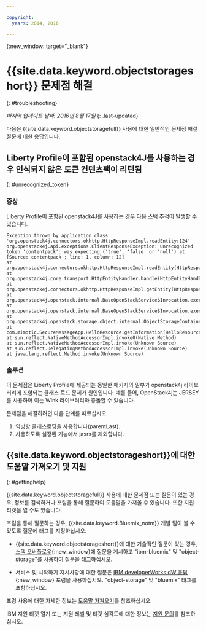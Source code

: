 ```yaml
---

copyright:
  years: 2014, 2016

---
```


{:new_window: target="_blank"}

# {{site.data.keyword.objectstorageshort}} 문제점 해결
{: #troubleshooting}

*마지막 업데이트 날짜: 2016년 8월 17일*
{: .last-updated}

다음은 {{site.data.keyword.objectstoragefull}} 사용에 대한 일반적인 문제점 해결 질문에 대한 응답입니다.

## Liberty Profile이 포함된 openstack4J를 사용하는 경우 인식되지 않은 토큰 컨텐츠팩이 리턴됨
{: #unrecognized_token}

### 증상

Liberty Profile이 포함된 openstack4J를 사용하는 경우 다음 스택 추적이 발생할 수 있습니다. 

    Exception thrown by application class 'org.openstack4j.connectors.okhttp.HttpResponseImpl.readEntity:124'
    org.openstack4j.api.exceptions.ClientResponseException: Unrecognized token 'contentpack': was expecting ('true', 'false' or 'null') at [Source: contentpack ; line: 1, column: 12]
    at org.openstack4j.connectors.okhttp.HttpResponseImpl.readEntity(HttpResponseImpl.java:124)
    at org.openstack4j.core.transport.HttpEntityHandler.handle(HttpEntityHandler.java:56)
    at org.openstack4j.connectors.okhttp.HttpResponseImpl.getEntity(HttpResponseImpl.java:68)
    at org.openstack4j.openstack.internal.BaseOpenStackService$Invocation.execute(BaseOpenStackService.java:169)
    at org.openstack4j.openstack.internal.BaseOpenStackService$Invocation.execute(BaseOpenStackService.java:163)
    at org.openstack4j.openstack.storage.object.internal.ObjectStorageContainerServiceImpl.list(ObjectStorageContainerServiceImpl.java:41)
    at com.mimotic.SecureMessageApp.HelloResource.getInformation(HelloResource.java:47)
    at sun.reflect.NativeMethodAccessorImpl.invoke0(Native Method)
    at sun.reflect.NativeMethodAccessorImpl.invoke(Unknown Source)
    at sun.reflect.DelegatingMethodAccessorImpl.invoke(Unknown Source)
    at java.lang.reflect.Method.invoke(Unknown Source)

### 솔루션

이 문제점은 Liberty Profile에 제공되는 동일한 패키지의 일부가 openstack4j 라이브러리에 포함되는 클래스 로드 문제가 원인입니다. 예를 들어, OpenStack4j는 JERSEY를 사용하며 이는 Wink 라이브러리와 충돌할 수 있습니다. 

문제점을 해결하려면 다음 단계를 따르십시오. 

1. 역방향 클래스로딩을 사용합니다(parentLast).
2. 사용하도록 설정된 기능에서 jaxrs를 제외합니다. 

## {{site.data.keyword.objectstorageshort}}에 대한 도움말 가져오기 및 지원
{: #gettinghelp}

{{site.data.keyword.objectstoragefull}} 사용에 대한 문제점 또는 질문이 있는 경우, 정보를 검색하거나 포럼을 통해 질문하여 도움말을 가져올 수 있습니다. 또한 지원 티켓을 열 수도 있습니다.

포럼을 통해 질문하는 경우, {{site.data.keyword.Bluemix_notm}} 개발 팀이 볼 수 있도록 질문에 태그를 지정하십시오.

* {{site.data.keyword.objectstorageshort}}에 대한 기술적인 질문이 있는 경우, [스택 오버플로우](http://stackoverflow.com/search?q=object-storage+ibm-bluemix){:new_window}에 질문을 게시하고 "ibm-bluemix" 및 "object-storage"를 사용하여 질문을 태그하십시오.
<!--Insert the appropriate dW Answers tag for your service for <service_keyword> in URL below:  -->
* 서비스 및 시작하기 지시사항에 대한 질문은 [IBM developerWorks dW 응답](https://developer.ibm.com/answers/topics/object-storage/?smartspace=bluemix){:new_window} 포럼을 사용하십시오. "object-storage" 및 "bluemix" 태그를 포함하십시오.

포럼 사용에 대한 자세한 정보는 [도움말 가져오기](https://console.ng.bluemix.net/docs/support/index.html#getting-help)를 참조하십시오.

IBM 지원 티켓 열기 또는 지원 레벨 및 티켓 심각도에 대한 정보는 [지원 문의](https://console.ng.bluemix.net/docs/support/index.html#contacting-support)를 참조하십시오.
